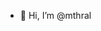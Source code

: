 - 👋 Hi, I’m @mthral


<!---
mthral/mthral is a ✨ special ✨ repository because its `README.md` (this file) appears on your GitHub profile.
You can click the Preview link to take a look at your changes.
--->
